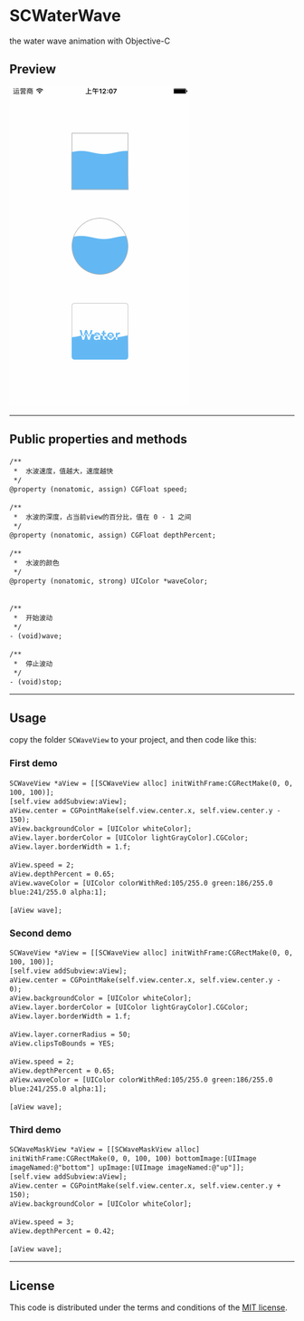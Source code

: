 # SCWaterWave
the water wave animation with Objective-C  

## Preview
![image](https://raw.githubusercontent.com/Aevit/SCWaterWave/master/screenshots/ios-wave-animation-3.gif)  

--- 

## Public properties and methods

```
/**
 *  水波速度，值越大，速度越快
 */
@property (nonatomic, assign) CGFloat speed;

/**
 *  水波的深度，占当前view的百分比，值在 0 - 1 之间
 */
@property (nonatomic, assign) CGFloat depthPercent;

/**
 *  水波的颜色
 */
@property (nonatomic, strong) UIColor *waveColor;


/**
 *  开始波动
 */
- (void)wave;

/**
 *  停止波动
 */
- (void)stop;
```

---

## Usage

copy the folder `SCWaveView` to your project, and then code like this:  

### First demo

```
SCWaveView *aView = [[SCWaveView alloc] initWithFrame:CGRectMake(0, 0, 100, 100)];
[self.view addSubview:aView];
aView.center = CGPointMake(self.view.center.x, self.view.center.y - 150);
aView.backgroundColor = [UIColor whiteColor];
aView.layer.borderColor = [UIColor lightGrayColor].CGColor;
aView.layer.borderWidth = 1.f;
    
aView.speed = 2;
aView.depthPercent = 0.65;
aView.waveColor = [UIColor colorWithRed:105/255.0 green:186/255.0 blue:241/255.0 alpha:1];
    
[aView wave];
```


### Second demo

```
SCWaveView *aView = [[SCWaveView alloc] initWithFrame:CGRectMake(0, 0, 100, 100)];
[self.view addSubview:aView];
aView.center = CGPointMake(self.view.center.x, self.view.center.y - 0);
aView.backgroundColor = [UIColor whiteColor];
aView.layer.borderColor = [UIColor lightGrayColor].CGColor;
aView.layer.borderWidth = 1.f;

aView.layer.cornerRadius = 50;
aView.clipsToBounds = YES;
    
aView.speed = 2;
aView.depthPercent = 0.65;
aView.waveColor = [UIColor colorWithRed:105/255.0 green:186/255.0 blue:241/255.0 alpha:1];
    
[aView wave];
```

### Third demo

```
SCWaveMaskView *aView = [[SCWaveMaskView alloc] initWithFrame:CGRectMake(0, 0, 100, 100) bottomImage:[UIImage imageNamed:@"bottom"] upImage:[UIImage imageNamed:@"up"]];
[self.view addSubview:aView];
aView.center = CGPointMake(self.view.center.x, self.view.center.y + 150);
aView.backgroundColor = [UIColor whiteColor];
    
aView.speed = 3;
aView.depthPercent = 0.42;
    
[aView wave];
```

---

## License

This code is distributed under the terms and conditions of the [MIT license](https://raw.githubusercontent.com/Aevit/SCWaterWave/master/LICENSE). 
